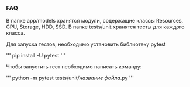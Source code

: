 ### FAQ
В папке app/models хранятся модули, содержащие классы Resources, CPU, Storage, HDD, SSD.
В папке tests/unit хранятся тесты для каждого класса.

Для запуска тестов, необходимо установить библиотеку pytest

'''
pip install -U pytest
'''

Чтобы запустить тест необходимо написать команду:

'''
python -m pytest tests/unit/*название файла*.py
'''